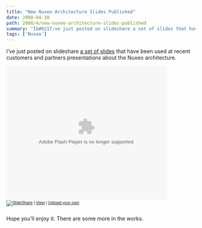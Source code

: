 ```yaml
---
title: "New Nuxeo Architecture Slides Published"
date: 2008-04-30
path: 2008/4/new-nuxeo-architecture-slides-published
summary: "I&#8217;ve just posted on slideshare a set of slides that have been used at recent customers and partners presentations about the Nuxeo architecture."
tags: ['Nuxeo']
---
```


<p>I&#8217;ve just posted on slideshare <a href="http://www.slideshare.net/sfermigier/nuxeo-ecm-architecture-overview-may-2008/">a set of slides</a> that have been used at recent customers and partners presentations about the Nuxeo architecture.</p><div style="width:425px;text-align:left" id="__ss_381608"><object style="margin:0px" width="425" height="355"><param name="movie" value="http://static.slideshare.net/swf/ssplayer2.swf?doc=01-nuxeo-ep-5-at-overview-1209566768164008-8"><param name="allowFullScreen" value="true"><param name="allowScriptAccess" value="always"><embed src="http://static.slideshare.net/swf/ssplayer2.swf?doc=01-nuxeo-ep-5-at-overview-1209566768164008-8" type="application/x-shockwave-flash" allowscriptaccess="always" allowfullscreen="true" width="425" height="355"></embed></object><div style="font-size:11px;font-family:tahoma,arial;height:26px;padding-top:2px;"><a href="http://www.slideshare.net/?src=embed"><img src="http://static.slideshare.net/swf/logo_embd.png" style="border:0px none;margin-bottom:-5px" alt="SlideShare"></a> | <a href="http://www.slideshare.net/sfermigier/nuxeo-ecm-architecture-overview-may-2008?src=embed" title="View 'Nuxeo ECM - Architecture Overview - May 2008' on SlideShare">View</a> | <a href="http://www.slideshare.net/upload?src=embed">Upload your own</a></div></div><p>Hope you&#8217;ll enjoy it. There are some more in the works.</p> 

